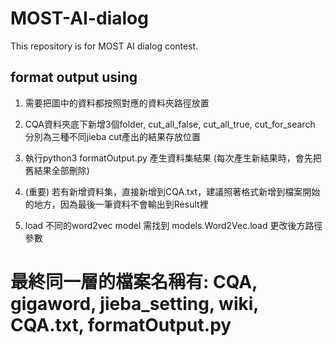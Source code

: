 # MOST-AI-dialog
This repository is for MOST AI dialog contest.



## format output using

1. 需要把圖中的資料都按照對應的資料夾路徑放置

2. CQA資料夾底下新增3個folder,  cut_all_false, cut_all_true, cut_for_search  分別為三種不同jieba cut產出的結果存放位置

3. 執行python3 formatOutput.py 產生資料集結果 (每次產生新結果時，會先把舊結果全部刪除)

4. (重要) 若有新增資料集，直接新增到CQA.txt，建議照著格式新增到檔案開始的地方，因為最後一筆資料不會輸出到Result裡

5. load 不同的word2vec model 需找到 models.Word2Vec.load 更改後方路徑參數

# 最終同一層的檔案名稱有: CQA, gigaword, jieba_setting, wiki, CQA.txt, formatOutput.py
